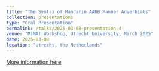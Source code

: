 ```yaml
---
title: "The Syntax of Mandarin AABB Manner Adverbials"
collection: presentations
type: "Oral Presentation"
permalink: /talks/2025-03-08-presentation-4
venue: "MiMA! Workshop, Utrecht University, March 2025"
date: 2025-03-08
location: "Utrecht, the Netherlands"
---
```


[More information here](https://blog.philsoc.org.uk/2025/05/05/reduplicated-manner-adverbials-in-mandarin-presented-at-the-mima-workshop-2025/)


